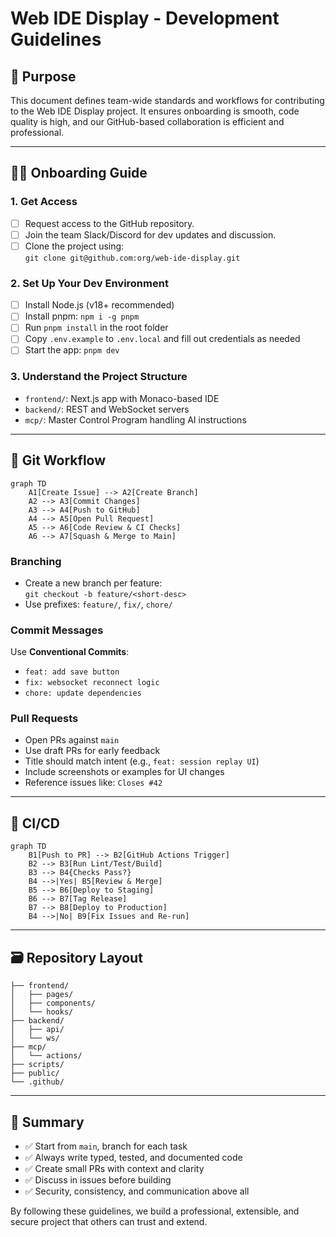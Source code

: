 # Web IDE Display - Development Guidelines

## 🧭 Purpose

This document defines team-wide standards and workflows for contributing to the Web IDE Display project. It ensures onboarding is smooth, code quality is high, and our GitHub-based collaboration is efficient and professional.

---

## 🧑‍💻 Onboarding Guide

### 1. Get Access

- [ ] Request access to the GitHub repository.
- [ ] Join the team Slack/Discord for dev updates and discussion.
- [ ] Clone the project using:  
      `git clone git@github.com:org/web-ide-display.git`

### 2. Set Up Your Dev Environment

- [ ] Install Node.js (v18+ recommended)
- [ ] Install pnpm: `npm i -g pnpm`
- [ ] Run `pnpm install` in the root folder
- [ ] Copy `.env.example` to `.env.local` and fill out credentials as needed
- [ ] Start the app: `pnpm dev`

### 3. Understand the Project Structure

- `frontend/`: Next.js app with Monaco-based IDE
- `backend/`: REST and WebSocket servers
- `mcp/`: Master Control Program handling AI instructions

---

## 🌿 Git Workflow

```mermaid
graph TD
    A1[Create Issue] --> A2[Create Branch]
    A2 --> A3[Commit Changes]
    A3 --> A4[Push to GitHub]
    A4 --> A5[Open Pull Request]
    A5 --> A6[Code Review & CI Checks]
    A6 --> A7[Squash & Merge to Main]
```

### Branching

- Create a new branch per feature:  
  `git checkout -b feature/<short-desc>`
- Use prefixes: `feature/`, `fix/`, `chore/`

### Commit Messages

Use **Conventional Commits**:

- `feat: add save button`
- `fix: websocket reconnect logic`
- `chore: update dependencies`

### Pull Requests

- Open PRs against `main`
- Use draft PRs for early feedback
- Title should match intent (e.g., `feat: session replay UI`)
- Include screenshots or examples for UI changes
- Reference issues like: `Closes #42`

---

## 🔁 CI/CD

```mermaid
graph TD
    B1[Push to PR] --> B2[GitHub Actions Trigger]
    B2 --> B3[Run Lint/Test/Build]
    B3 --> B4{Checks Pass?}
    B4 -->|Yes| B5[Review & Merge]
    B5 --> B6[Deploy to Staging]
    B6 --> B7[Tag Release]
    B7 --> B8[Deploy to Production]
    B4 -->|No| B9[Fix Issues and Re-run]
```

---

## 🗃 Repository Layout

```text
├── frontend/
│   ├── pages/
│   ├── components/
│   └── hooks/
├── backend/
│   ├── api/
│   └── ws/
├── mcp/
│   └── actions/
├── scripts/
├── public/
└── .github/
```

---

## 🧭 Summary

- ✅ Start from `main`, branch for each task
- ✅ Always write typed, tested, and documented code
- ✅ Create small PRs with context and clarity
- ✅ Discuss in issues before building
- ✅ Security, consistency, and communication above all

By following these guidelines, we build a professional, extensible, and secure project that others can trust and extend.
